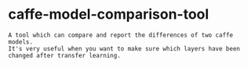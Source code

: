 # caffe-model-comparison-tool

    A tool which can compare and report the differences of two caffe models.
    It's very useful when you want to make sure which layers have been changed after transfer learning.
